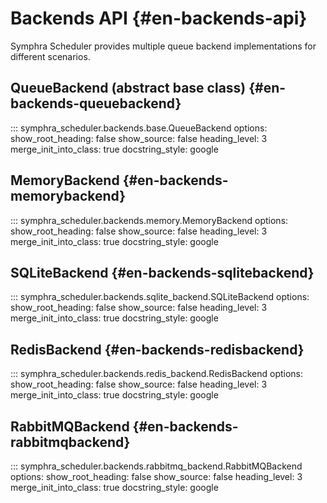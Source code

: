 # Backends API {#en-backends-api}

Symphra Scheduler provides multiple queue backend implementations for different scenarios.

## QueueBackend (abstract base class) {#en-backends-queuebackend}

::: symphra_scheduler.backends.base.QueueBackend
    options:
      show_root_heading: false
      show_source: false
      heading_level: 3
      merge_init_into_class: true
      docstring_style: google

## MemoryBackend {#en-backends-memorybackend}

::: symphra_scheduler.backends.memory.MemoryBackend
    options:
      show_root_heading: false
      show_source: false
      heading_level: 3
      merge_init_into_class: true
      docstring_style: google

## SQLiteBackend {#en-backends-sqlitebackend}

::: symphra_scheduler.backends.sqlite_backend.SQLiteBackend
    options:
      show_root_heading: false
      show_source: false
      heading_level: 3
      merge_init_into_class: true
      docstring_style: google

## RedisBackend {#en-backends-redisbackend}

::: symphra_scheduler.backends.redis_backend.RedisBackend
    options:
      show_root_heading: false
      show_source: false
      heading_level: 3
      merge_init_into_class: true
      docstring_style: google

## RabbitMQBackend {#en-backends-rabbitmqbackend}

::: symphra_scheduler.backends.rabbitmq_backend.RabbitMQBackend
    options:
      show_root_heading: false
      show_source: false
      heading_level: 3
      merge_init_into_class: true
      docstring_style: google